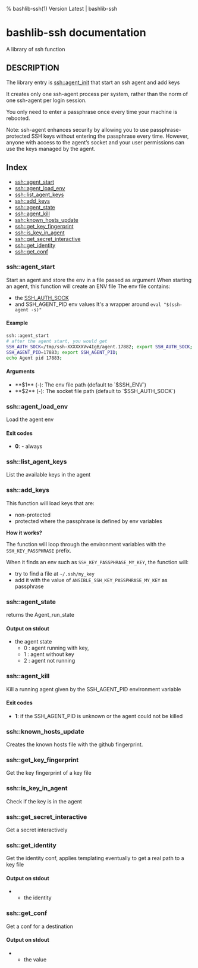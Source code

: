 % bashlib-ssh(1) Version Latest | bashlib-ssh
# bashlib-ssh documentation

A library of ssh function

## DESCRIPTION

The library entry is [ssh::agent_init](#sshagent_init) that start an ssh agent
and add keys

It creates only one ssh-agent process per system, 
rather than the norm of one ssh-agent per login session.

You only need to enter a passphrase once every time your machine is rebooted.

Note: ssh-agent enhances security by allowing you to use passphrase-protected SSH keys without
entering the passphrase every time. 
However, anyone with access to the agent’s socket and your user permissions can use the keys 
managed by the agent.

## Index

* [ssh::agent_start](#sshagent_start)
* [ssh::agent_load_env](#sshagent_load_env)
* [ssh::list_agent_keys](#sshlist_agent_keys)
* [ssh::add_keys](#sshadd_keys)
* [ssh::agent_state](#sshagent_state)
* [ssh::agent_kill](#sshagent_kill)
* [ssh::known_hosts_update](#sshknown_hosts_update)
* [ssh::get_key_fingerprint](#sshget_key_fingerprint)
* [ssh::is_key_in_agent](#sshis_key_in_agent)
* [ssh::get_secret_interactive](#sshget_secret_interactive)
* [ssh::get_identity](#sshget_identity)
* [ssh::get_conf](#sshget_conf)

### ssh::agent_start

Start an agent and store the env in a file passed as argument
When starting an agent, this function will create an ENV file
The env file contains:
* the [SSH_AUTH_SOCK](https://man.archlinux.org/man/ssh.1.en#SSH_AUTH_SOCK)
* and SSH_AGENT_PID env values
It's a wrapper around `eval "$(ssh-agent -s)"`

#### Example

```bash
ssh::agent_start
# after the agent start, you would get
SSH_AUTH_SOCK=/tmp/ssh-XXXXXXVv4IgB/agent.17882; export SSH_AUTH_SOCK;
SSH_AGENT_PID=17883; export SSH_AGENT_PID;
echo Agent pid 17883;
```

#### Arguments

* **$1** (-): The env file path (default to `$SSH_ENV`)
* **$2** (-): The socket file path (default to `$SSH_AUTH_SOCK`)

### ssh::agent_load_env

Load the agent env

#### Exit codes

* **0**: - always

### ssh::list_agent_keys

List the available keys in the agent

### ssh::add_keys

This function will load keys that are:
* non-protected
* protected where the passphrase is defined by env variables

**How it works?**

The function will loop through the environment variables with the `SSH_KEY_PASSPHRASE` prefix.

When it finds an env such as `SSH_KEY_PASSPHRASE_MY_KEY`, the function will:
* try to find a file at `~/.ssh/my_key`
* add it with the value of `ANSIBLE_SSH_KEY_PASSPHRASE_MY_KEY` as passphrase

### ssh::agent_state

returns the Agent_run_state

#### Output on stdout

* the agent state
  * 0 : agent running with key,
  * 1 : agent without key
  * 2 : agent not running

### ssh::agent_kill

Kill a running agent given by the SSH_AGENT_PID environment variable

#### Exit codes

* **1**: if the SSH_AGENT_PID is unknown or the agent could not be killed

### ssh::known_hosts_update

Creates the known hosts file with the github fingerprint.

### ssh::get_key_fingerprint

Get the key fingerprint of a key file

### ssh::is_key_in_agent

Check if the key is in the agent

### ssh::get_secret_interactive

Get a secret interactively

### ssh::get_identity

Get the identity conf, applies templating eventually to get
a real path to a key file

#### Output on stdout

* - the identity

### ssh::get_conf

Get a conf for a destination

#### Output on stdout

* - the value

